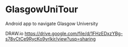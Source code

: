 # GlasgowUniTour
Android app to navigate Glasgow University

DRAW.io
https://drive.google.com/file/d/1FHzEDxzYBg-s78vCtCe9RycKo9yrlkir/view?usp=sharing
